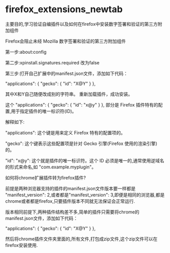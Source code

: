 # firefox_extensions_newtab

主要目的,学习验证自编插件以及如何在firefox中安装数字签署和验证的第三方附加组件

Firefox会阻止未经 Mozilla 数字签署和验证的第三方附加组件

第一步:about:config

第二步:xpinstall.signatures.required 改为false

第三步:打开自己扩展中的manifest.json文件，添加如下代码：

"applications": { "gecko": { "id": "X@Y" } },

其中X和Y自己随便改成别的字符串。  重新加载插件，成功安装。


这个 "applications": { "gecko": { "id": "x@y" } }, 部分是 Firefox 插件特有的配置,用于指定插件的唯一标识符(ID)。

解释如下:

"applications": 这个键是用来定义 Firefox 特有的配置项的。

"gecko": 这个键表示这些配置项是针对 Gecko 引擎(Firefox 使用的渲染引擎)的。

"id": "x@y": 这个就是插件的唯一标识符。这个 ID 必须是唯一的,通常使用逆域名的形式来命名,如 "com.example.myplugin"。

如何将chrome扩展插件转为firefox插件?

前提是两种浏览器支持的插件的manifest.json文件版本要一样都是  "manifest_version": 2,或者都是"manifest_version": 3,即便是相同的浏览器,都是chrome或者都是firefox,只要插件版本不同就无法保证会正常运行.

版本相同前提下,两种插件结构差不多,简单的插件只需要将chrome的manifest.json文件，添加如下代码：

"applications": { "gecko": { "id": "X@Y" } },

然后将chrome插件文件夹里面的,所有文件,打包成zip文件,这个zip文件可以在firefox安装使用.

